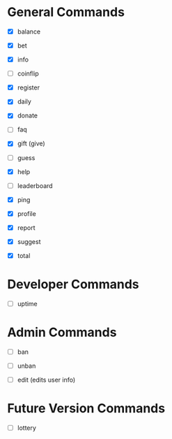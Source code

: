 # General Commands
- [x] balance
- [x] bet
- [x] info
- [ ] coinflip
- [x] register
- [x] daily
- [x] donate
- [ ] faq
- [x] gift (give)
- [ ] guess
- [x] help
- [ ] leaderboard
- [x] ping
- [x] profile
- [x] report
- [x] suggest
- [x] total


# Developer Commands
- [ ] uptime


# Admin Commands
- [ ] ban
- [ ] unban
- [ ] edit (edits user info)


# Future Version Commands
- [ ] lottery

